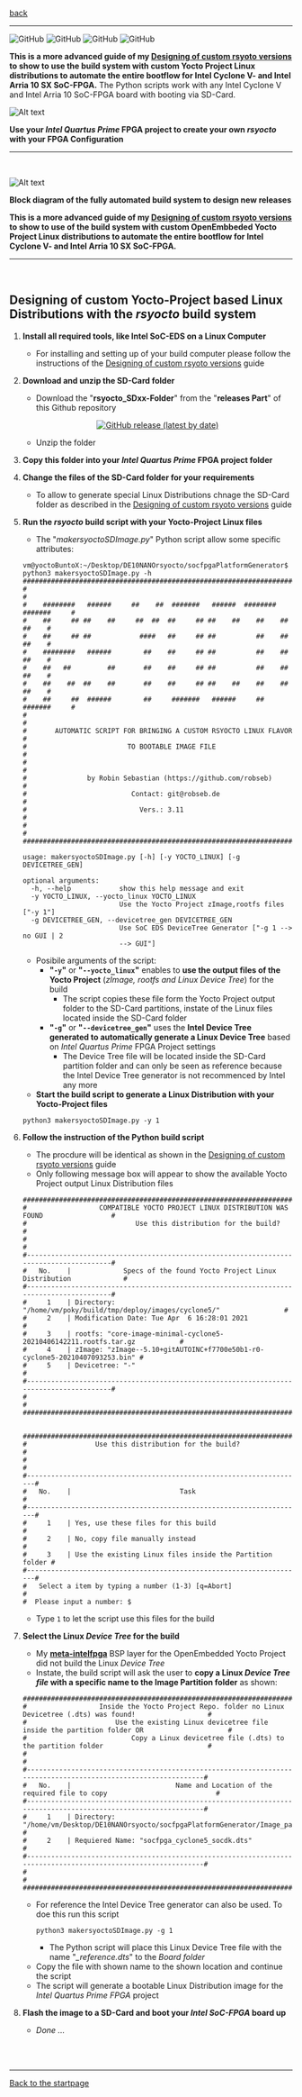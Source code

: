 [back](7_customVersions.md)
___
![GitHub](https://img.shields.io/static/v1?label=Ubuntu&message=18.04+LTS,+20.04+LTS&color=yellowgreen)
![GitHub](https://img.shields.io/static/v1?label=CentOS&message=7.0,+8.0&color=yellowgreen)
![GitHub](https://img.shields.io/static/v1?label=Intel+EDS&message=20.1&color=blue)
![GitHub](https://img.shields.io/static/v1?label=Supported+SocFPGA&message=Intel+Arria10,+Cyclone+V&color=red")
<br>

**This is a more advanced guide of my  [ 	Designing of custom rsyoto versions](7_customVersions.md) to show to use the build system with custom Yocto Project Linux distributions to automate the entire bootflow for Intel Cyclone V- and Intel Arria 10 SX SoC-FPGA.** The Python scripts work with any Intel Cyclone V and Intel Arria 10 SoC-FPGA board with booting via SD-Card.  

![Alt text](BuildSystemHead.png?raw=true "Symbol of the build system")

**Use your *Intel Quartus Prime* FPGA project to create your own *rsyocto* with your FPGA Configuration**
___
<br>


![Alt text](https://raw.githubusercontent.com/robseb/rsyocto/master/doc/symbols/BuildSystem.jpg?raw=true "automatic rsyocto Build system")

**Block diagram of the fully automated build system to design new releases**
<br>

**This is a more advanced guide of my  [Designing of custom rsyoto versions](7_customVersions.md) to show to use of the build system with custom OpenEmbbeded Yocto Project Linux distributions to automate the entire bootflow for Intel Cyclone V- and Intel Arria 10 SX SoC-FPGA.**
___
<br>

## Designing of custom Yocto-Project based Linux Distributions with the *rsyocto* build system 

1. **Install all required tools, like Intel SoC-EDS on a Linux Computer**
    * For installing and setting up of your build computer please follow the instructions of the [Designing of custom rsyoto versions](7_customVersions.md) guide

2. **Download and unzip the SD-Card folder** 
    * Download the "**rsyocto_SDxx-Folder**" from the "**releases Part**" of this Github repository 
    
    <p align="center">
    <a href="https://github.com/robseb/rsyocto/releases">
        <img alt="GitHub release (latest by date)" src="https://img.shields.io/github/v/release/robseb/rsyocto">
    </a>	 
    </p>

    * Unzip the folder
4. **Copy this folder into your *Intel Quartus Prime* FPGA project folder**
5. **Change the files of the SD-Card folder for your requirements**
    * To allow to generate special Linux Distributions chnage the SD-Card folder as described in the [Designing of custom rsyoto versions](7_customVersions.md) guide
6. **Run the *rsyocto* build script with your Yocto-Project Linux files** 
    * The "*makersyoctoSDImage.py*" Python script allow some specific attributes:
    ````shell
    vm@yoctoBuntoX:~/Desktop/DE10NANOrsyocto/socfpgaPlatformGenerator$ python3 makersyoctoSDImage.py -h
    ##############################################################################
    #                                                                            #
    #    ########   ######     ##    ##  #######   ######  ########  #######     #
    #    ##     ## ##    ##     ##  ##  ##     ## ##    ##    ##    ##     ##    #
    #    ##     ## ##            ####   ##     ## ##          ##    ##     ##    #
    #    ########   ######        ##    ##     ## ##          ##    ##     ##    #
    #    ##   ##         ##       ##    ##     ## ##          ##    ##     ##    #
    #    ##    ##  ##    ##       ##    ##     ## ##    ##    ##    ##     ##    #
    #    ##     ##  ######        ##     #######   ######     ##     #######     #
    #                                                                            #
    #       AUTOMATIC SCRIPT FOR BRINGING A CUSTOM RSYOCTO LINUX FLAVOR          #
    #                         TO BOOTABLE IMAGE FILE                             #
    #                                                                            #
    #               by Robin Sebastian (https://github.com/robseb)               #
    #                          Contact: git@robseb.de                            #
    #                            Vers.: 3.11                                     #
    #                                                                            #
    ##############################################################################
    
    usage: makersyoctoSDImage.py [-h] [-y YOCTO_LINUX] [-g DEVICETREE_GEN]
    
    optional arguments:
      -h, --help            show this help message and exit
      -y YOCTO_LINUX, --yocto_linux YOCTO_LINUX
                            Use the Yocto Project zImage,rootfs files ["-y 1"]
      -g DEVICETREE_GEN, --devicetree_gen DEVICETREE_GEN
                            Use SoC EDS DeviceTree Generator ["-g 1 --> no GUI | 2
                            --> GUI"]
    ````
    * Posibile arguments of the script:
        * **"`-y`"** or **"`--yocto_linux`"** enables to **use the output files of the Yocto Project** (*zImage, rootfs and Linux Device Tree*) for the build
            * The script copies these file form the Yocto Project output folder to the SD-Card partitions, instate of the Linux files located inside the SD-Card folder
        * **"`-g`"** or **"`--devicetree_gen`"** uses the  **Intel Device Tree generated to automatically generate a Linux Device Tree** based on *Intel Quartus Prime* FPGA Project settings  
            * The Device Tree file will be located inside the SD-Card partition folder and can only be seen as reference because the Intel Device Tree generator is not recommenced by Intel any more
    * **Start the build script to generate a Linux Distribution with your Yocto-Project files**
    ````shell
    python3 makersyoctoSDImage.py -y 1
    ````
7. **Follow the instruction of the Python build script**
    * The procdure will be identical as shown in the [Designing of custom rsyoto versions](7_customVersions.md) guide
    * Only following message box will appear to show the available Yocto Project output Linux Distribution files
    ````shell
    ##########################################################################################
    #                  COMPATIBLE YOCTO PROJECT LINUX DISTRIBUTION WAS FOUND                 #
    #                           Use this distribution for the build?                         #
    #                                                                                        #
    #----------------------------------------------------------------------------------------#
    #   No.    |             Specs of the found Yocto Project Linux Distribution             #
    #----------------------------------------------------------------------------------------#
    #     1    | Directory: "/home/vm/poky/build/tmp/deploy/images/cyclone5/"                #
    #     2    | Modification Date: Tue Apr  6 16:28:01 2021                                 #
    #     3    | rootfs: "core-image-minimal-cyclone5-20210406142211.rootfs.tar.gz           #
    #     4    | zImage: "zImage--5.10+gitAUTOINC+f7700e50b1-r0-cyclone5-20210407093253.bin" #
    #     5    | Devicetree: "-"                                                             #
    #----------------------------------------------------------------------------------------#
    #                                                                                        #
    ##########################################################################################
    
     
    #######################################################################
    #                 Use this distribution for the build?                #
    #                                                                     #
    #---------------------------------------------------------------------#
    #   No.    |                           Task                           #
    #---------------------------------------------------------------------#
    #     1    | Yes, use these files for this build                      #
    #     2    | No, copy file manually instead                           #
    #     3    | Use the existing Linux files inside the Partition folder #
    #---------------------------------------------------------------------#
    #   Select a item by typing a number (1-3) [q=Abort]                  #
    #  Please input a number: $    
    ````
    * Type `1` to let the script use this files for the build

8. **Select the Linux *Device Tree* for the build**
    * My [**meta-intelfpga**](https://github.com/robseb/meta-intelfpga) BSP layer for the OpenEmbedded Yocto Project did not build the Linux *Device Tree*
    * Instate, the build script will ask the user to **copy a Linux *Device Tree file* with a specific name to the Image Partition folder** as shown:
    ````shell
    #################################################################################################################
    #                  Inside the Yocto Project Repo. folder no Linux Devicetree (.dts) was found!                  #
    #                      Use the existing Linux devicetree file inside the partition folder OR                     #
    #                          Copy a Linux devicetree file (.dts) to the partition folder                          #
    #                                                                                                               #
    #---------------------------------------------------------------------------------------------------------------#
    #   No.    |                          Name and Location of the required file to copy                           #
    #---------------------------------------------------------------------------------------------------------------#
    #     1    | Directory: "/home/vm/Desktop/DE10NANOrsyocto/socfpgaPlatformGenerator/Image_partitions/Pat_1_vfat" #
    #     2    | Requiered Name: "socfpga_cyclone5_socdk.dts"                                                       #
    #---------------------------------------------------------------------------------------------------------------#
    #                                                                                                               #
    #################################################################################################################
    ````
    * For reference the Intel Device Tree generator can also be used. To doe this run this script
        ````shell
        python3 makersyoctoSDImage.py -g 1
        ````
        * The Python script will place this Linux Device Tree file with the name "*_reference.dts*" to the *Board folder*
    * Copy the file with shown name to the shown location and continue the script 
    * The script will generate a bootable Linux Distribution image for the *Intel Quartus Prime FPGA* project 
      
9. **Flash the image to a SD-Card and boot your *Intel SoC-FPGA* board up**
    * *Done ...*
    
<br>
<br>

___
[Back to the startpage](https://github.com/robseb/rsyocto)

